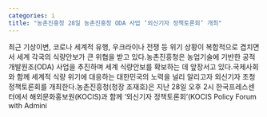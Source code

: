 ```yaml
---
categories: i
title: "농촌진흥청 28일 농촌진흥청 ODA 사업 ‘외신기자 정책토론회’ 개최"
---
```

최근 기상이변, 코로나 세계적 유행, 우크라이나 전쟁 등 위기 상황이 복합적으로 겹치면서 세계 각국의 식량안보가 큰 위협을 받고 있다.농촌진흥청은 농업기술에 기반한 공적개발원조(ODA) 사업을 추진하며 세계 식량안보를 확보하는 데 앞장서고 있다.국제사회와 함께 세계적 식량 위기에 대응하는 대한민국의 노력을 널리 알리고자 외신기자 초청 정책토론회를 개최한다.농촌진흥청(청장 조재호)은 지난 28일 오후 2시 한국프레스센터에서 해외문화홍보원(KOCIS)과 함께 ‘외신기자 정책토론회’(KOCIS Policy Forum with Admini